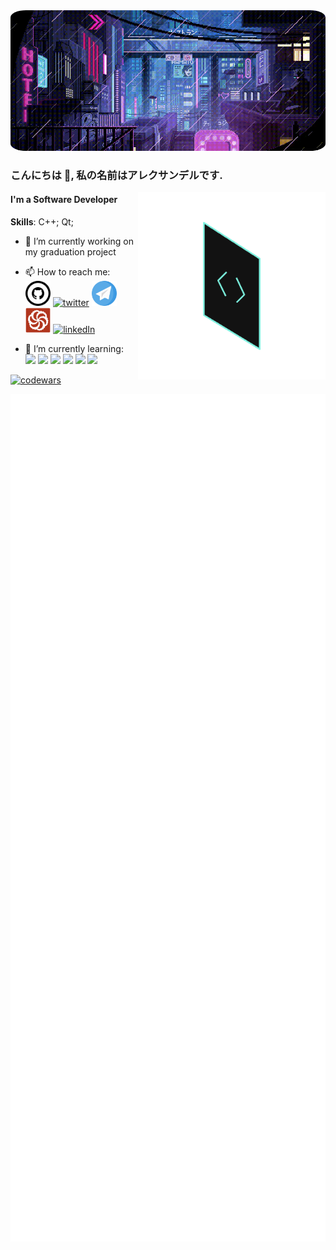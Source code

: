 <img src="images/cyberpunk_8bit.gif" height="auto" width="auto" style="border-radius:5%">

### こんにちは 👋, 私の名前はアレクサンデルです.
<img src="images/backstage-techdocs-icon-1.gif" align='right' height ='300' >  

#### I'm a Software Developer



**Skills**: C++; Qt;

- 🔭 I’m currently working on my graduation project
- 📫 How to reach me:  
[<img src="images/github-logo.svg"  alt='github' height='40'>](https://github.com/KeoFoxy) [<img src="https://cdn.jsdelivr.net/gh/devicons/devicon/icons/twitter/twitter-original.svg" alt='twitter' height='40' width='40'>](https://twitter.com/FoxyKeo) [<img src="images/telegram-svgrepo-com.svg" alt='Telegram' height='40' width='40'>](https://t.me/KeoFoxy) [<img src="images/code-wars-logo.svg" alt='codewars' height='40'>](https://www.codewars.com/users/KeoFoxy) [<img src="https://cdn.jsdelivr.net/gh/devicons/devicon/icons/linkedin/linkedin-original.svg" alt='linkedIn' height='40'>](https://www.linkedin.com/in/keofoxy/)

- 🍤 I’m currently learning:  
<img src="https://cdn.jsdelivr.net/gh/devicons/devicon/icons/javascript/javascript-original.svg" height='40'> <img src="https://cdn.jsdelivr.net/gh/devicons/devicon/icons/typescript/typescript-original.svg" height='40'> <img src="https://cdn.jsdelivr.net/gh/devicons/devicon/icons/react/react-original-wordmark.svg" height='40'> <img src="https://cdn.jsdelivr.net/gh/devicons/devicon/icons/cplusplus/cplusplus-original.svg" height='40'> <img src="https://cdn.jsdelivr.net/gh/devicons/devicon/icons/qt/qt-original.svg" height='40'> <img src="https://cdn.jsdelivr.net/gh/devicons/devicon/icons/nextjs/nextjs-line.svg" height='40'>
          
<!---
your comment goes here
and here


[![Top Langs](https://github-readme-stats-git-masterrstaa-rickstaa.vercel.app/api/top-langs/?username=KeoFoxy&langs_count=10&layout=compact&theme=react&hide=tcl,verilog,systemverilog)](https://github.com/KeoFoxy)
-->
[![codewars](https://www.codewars.com/users/KeoFoxy/badges/small)](https://www.codewars.com/users/KeoFoxy)
<!---
[![Metrics_toplang](top_languages.svg)](https://github.com/KeoFoxy)
-->
<img src="anime.svg" align='right' height =25% > 

<div>
    <img src="top_languages.svg" align='left' height =auto >   
    <img src="twitter.svg" align='left' height =auto > 
</div>
